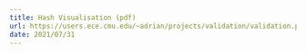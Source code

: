 ```yaml
---
title: Hash Visualisation (pdf)
url: https://users.ece.cmu.edu/~adrian/projects/validation/validation.pdf
date: 2021/07/31
---
```

